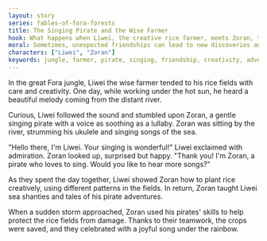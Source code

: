 ```yaml
---
layout: story
series: fables-of-fora-forests
title: The Singing Pirate and the Wise Farmer
hook: What happens when Liwei, the creative rice farmer, meets Zoran, the gentle singing pirate, in the great Fora jungle?
moral: Sometimes, unexpected friendships can lead to new discoveries and fun adventures.
characters: ["Liwei", "Zoran"]
keywords: jungle, farmer, pirate, singing, friendship, creativity, adventure, teamwork, storm, celebration
---
```


In the great Fora jungle, Liwei the wise farmer tended to his rice fields with care and creativity. One day, while working under the hot sun, he heard a beautiful melody coming from the distant river.

Curious, Liwei followed the sound and stumbled upon Zoran, a gentle singing pirate with a voice as soothing as a lullaby. Zoran was sitting by the river, strumming his ukulele and singing songs of the sea.

"Hello there, I'm Liwei. Your singing is wonderful!" Liwei exclaimed with admiration. Zoran looked up, surprised but happy. "Thank you! I'm Zoran, a pirate who loves to sing. Would you like to hear more songs?"

As they spent the day together, Liwei showed Zoran how to plant rice creatively, using different patterns in the fields. In return, Zoran taught Liwei sea shanties and tales of his pirate adventures.

When a sudden storm approached, Zoran used his pirates' skills to help protect the rice fields from damage. Thanks to their teamwork, the crops were saved, and they celebrated with a joyful song under the rainbow.
